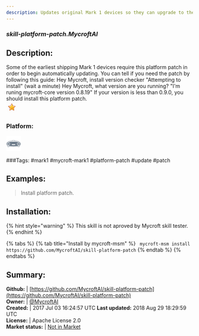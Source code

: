 ```yaml
---
description: Updates original Mark 1 devices so they can upgrade to the latest version of Mycroft
---
```


### _skill-platform-patch.MycroftAI_  
## Description:  
Some of the earliest shipping Mark 1 devices require this platform patch in order to begin automatically updating.
You can tell if you need the patch by following this guide:
Hey Mycroft, install version checker
"Attempting to install"
(wait a minute)
Hey Mycroft, what version are you running?
"I'm runing mycroft-core version 0.8.19"
If your version is less than 0.9.0, you should install this platform patch.  
![](../.gitbook/assets/star.png)  
### Platform:  
 ![Mark I](../.gitbook/assets/mark-1-icon.png)   
  
###Tags: \#mark1 \#mycroft-mark1 \#platform-patch \#update \#patch   
## Examples:  
> Install platform patch.  
  
## Installation:  
{% hint style="warning" %}
This skill is not aproved by Mycroft skill tester.
{% endhint %}
    
{% tabs %}
{% tab title="Install by mycroft-msm" %}
``` mycroft-msm install https://github.com/MycroftAI/skill-platform-patch```
{% endtab %}
  {% endtabs %}
    
## Summary:  
**Github:** | [https://github.com/MycroftAI/skill-platform-patch](https://github.com/MycroftAI/skill-platform-patch)  
**Owner:** | [@MycroftAI](https://github.com/MycroftAI)  
**Created:** | 2017 Jul 03 16:24:57 UTC  **Last updated:** 2018 Aug 29 18:29:59 UTC  
**License:** | Apache License 2.0  
**Market status:** | [Not in Market](https://market.mycroft.ai/skill/)  
